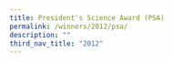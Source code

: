 ```yaml
---
title: President's Science Award (PSA)
permalink: /winners/2012/psa/
description: ""
third_nav_title: "2012"
---
```

